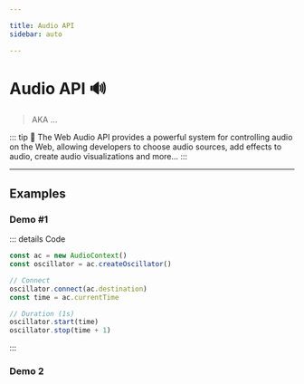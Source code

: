 ```yaml
---

title: Audio API
sidebar: auto

---
```


# Audio API 🔊
> AKA ...

::: tip 📗
The Web Audio API provides a powerful system for controlling audio on the Web, allowing developers to choose audio sources, add effects to audio, create audio visualizations and more...
:::

---

## Examples

### Demo #1


<API-Audio-Example1 />
  
::: details Code
```js
const ac = new AudioContext()
const oscillator = ac.createOscillator()

// Connect
oscillator.connect(ac.destination)
const time = ac.currentTime

// Duration (1s)
oscillator.start(time)
oscillator.stop(time + 1)
```
:::


### Demo 2
